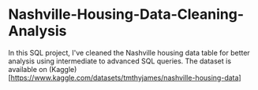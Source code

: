 # Nashville-Housing-Data-Cleaning-Analysis

In this SQL project, I've cleaned the Nashville housing data table for better analysis using intermediate to advanced SQL queries. The dataset is available on (Kaggle)[https://www.kaggle.com/datasets/tmthyjames/nashville-housing-data]
